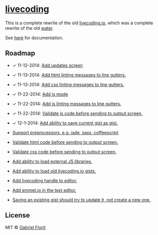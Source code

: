 # [livecoding](http://gabrielflorit.github.io/livecoding/)

This is a complete rewrite of the old [livecoding.io](https://github.com/gabrielflorit/livecoding/tree/master), which was a complete rewrite of the old [water](https://github.com/gabrielflorit/water).

See [here](http://gabrielflorit.github.io/livecoding/docs/Livecoding.html) for documentation.

## Roadmap

- ✓ 11-12-2014: [Add updates screen](https://github.com/gabrielflorit/livecoding/issues/110)

- ✓ 11-13-2014: [Add html linting messages to line gutters.](https://github.com/gabrielflorit/livecoding/issues/114)

- ✓ 11-13-2014: [Add css linting messages to line gutters.](https://github.com/gabrielflorit/livecoding/issues/118)

- ✓ 11-22-2014: [Add js mode](https://github.com/gabrielflorit/livecoding/issues/112)

- ✓ 11-22-2014: [Add js linting messages to line gutters.](https://github.com/gabrielflorit/livecoding/issues/116)

- ✓ 11-22-2014: [Validate js code before sending to output screen.](https://github.com/gabrielflorit/livecoding/issues/115)

- ✓ 12-1-2014: [Add ability to save current gist as gist.](https://github.com/gabrielflorit/livecoding/issues/119)

- [Support preprocessors, e.g. jade, sass, coffeescript](https://github.com/gabrielflorit/livecoding/issues/106)

- [Validate html code before sending to output screen.](https://github.com/gabrielflorit/livecoding/issues/113)

- [Validate css code before sending to output screen.](https://github.com/gabrielflorit/livecoding/issues/117)

- [Add ability to load external JS libraries.](https://github.com/gabrielflorit/livecoding/issues/120)

- [Add ability to load old livecoding.io gists.](https://github.com/gabrielflorit/livecoding/issues/121)

- [Add livecoding handle to editor.](https://github.com/gabrielflorit/livecoding/issues/122)

- [Add emmet.io in the text editor.](https://github.com/gabrielflorit/livecoding/issues/123)

- [Saving an existing gist should try to update it, not create a new one.](https://github.com/gabrielflorit/livecoding/issues/124)


## License

MIT © [Gabriel Florit](http://gabrielflorit.github.io/)
